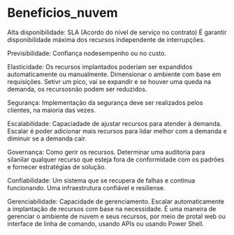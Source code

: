 # Beneficios_nuvem

Alta disponibilidade: SLA (Acordo do nível de serviço no contrato) É garantir disponibilidade máxima dos recursos independente de interrupções.

Previsibilidade: Confiança nodesempenho ou no custo.

Elasticidade: Os recursos implantados poderiam ser expandidos automaticamente ou manualmente. Dimensionar o ambiente com base em requisições. Setivr um pico, vai se expandir e se houver uma queda na demanda, os recursosnão podem ser reduzidos.

Segurança: Implementação da segurança deve ser realizados pelos clientes, na maioria das vezes.

Escalabilidade: Capaciadade de ajustar recursos para atender à demanda. Escalar é poder adicionar mais recursos para lidar melhor com a demanda e diminuir se a demanda cair.

Governança: Como gerir os recursos. Determinar uma auditoria para silanilar qualquer recurso que esteja fora de conformidade com os padrões e fornecer estratégias de solução.

Confiabilidade: Um sistema que se recupera de falhas e continua funcionando. Uma infraestrutura confiável e resiliense.

Gerenciabilidade: Capacidade de gerenciamento. Escalar automaticamente a implantação de recursos com base na necessidade. É uma maneira de gerenciar o ambiente de nuvem e seus recursos, por meio de protal web ou interface de linha de comando, usando APIs ou usando Power Shell.
